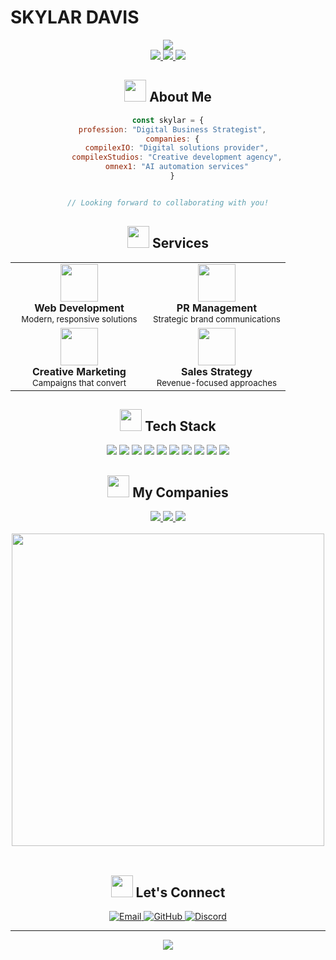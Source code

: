 # SKYLAR DAVIS

<div align="center">
  
  <img src="https://readme-typing-svg.herokuapp.com/?lines=Web+Developer;Digital+Strategist;PR+Manager;Entrepreneur&font=Fira%20Code&center=true&width=380&height=50&duration=4000&pause=1000">
  
  <br>
  <a href="https://compilex.io">
    <img src="https://img.shields.io/badge/COMPILEX.IO-4285F4?style=for-the-badge&logo=googlechrome&logoColor=white"/>
  </a>
  <a href="https://github.com/sforskeezy">
    <img src="https://img.shields.io/badge/AVAILABLE_FOR_HIRE-2ecc71?style=for-the-badge&logo=upwork&logoColor=white"/>
  </a>
  <a href="https://discordapp.com/users/1212160931807629357/">
    <img src="https://img.shields.io/badge/SFORSKEEZY-5865F2?style=for-the-badge&logo=discord&logoColor=white"/>
  </a>
  



## <img src="https://media.giphy.com/media/QLukcXvL1qUVCgG6qF/giphy.gif" width="35px"> About Me

```javascript
const skylar = {
  profession: "Digital Business Strategist",
  companies: {
    compilexIO: "Digital solutions provider",
    compilexStudios: "Creative development agency",
    omnex1: "AI automation services"
  }


// Looking forward to collaborating with you!
```

## <img src="https://media.giphy.com/media/jSKBmKkvo2dPQQtsR1/giphy.gif" width="35px"> Services

<div align="center">
  <table border="0" style="margin-left: auto; margin-right: auto;">
    <tr>
      <td width="50%" align="center">
        <img height="60px" src="https://cdn.jsdelivr.net/gh/devicons/devicon/icons/react/react-original.svg"/>
        <br><strong>Web Development</strong>
        <br><sub>Modern, responsive solutions</sub>
      </td>
      <td width="50%" align="center">
        <img height="60px" src="https://img.icons8.com/color/452/commercial-development.png"/>
        <br><strong>PR Management</strong>
        <br><sub>Strategic brand communications</sub>
      </td>
    </tr>
    <tr>
      <td width="50%" align="center">
        <img height="60px" src="https://img.icons8.com/external-flatart-icons-flat-flatarticons/64/external-marketing-digital-marketing-flatart-icons-flat-flatarticons-1.png"/>
        <br><strong>Creative Marketing</strong>
        <br><sub>Campaigns that convert</sub>
      </td>
      <td width="50%" align="center">
        <img height="60px" src="https://img.icons8.com/external-phatplus-lineal-color-phatplus/64/external-sales-business-and-management-phatplus-lineal-color-phatplus.png"/>
        <br><strong>Sales Strategy</strong>
        <br><sub>Revenue-focused approaches</sub>
      </td>
    </tr>
  </table>
</div>

## <img src="https://media.giphy.com/media/QssGEmpkyEOhBCb7e1/giphy.gif" width="35px"> Tech Stack

<div align="center">
  
  <img src="https://img.shields.io/badge/-React-61DAFB?style=for-the-badge&logo=react&logoColor=black" />
  <img src="https://img.shields.io/badge/-JavaScript-F7DF1E?style=for-the-badge&logo=javascript&logoColor=black" />
  <img src="https://img.shields.io/badge/-Next.js-000000?style=for-the-badge&logo=next.js&logoColor=white" />
  <img src="https://img.shields.io/badge/-HTML5-E34F26?style=for-the-badge&logo=html5&logoColor=white" />
  <img src="https://img.shields.io/badge/-CSS3-1572B6?style=for-the-badge&logo=css3&logoColor=white" />
  <img src="https://img.shields.io/badge/-Tailwind-38B2AC?style=for-the-badge&logo=tailwind-css&logoColor=white" />
  <img src="https://img.shields.io/badge/-Node.js-339933?style=for-the-badge&logo=node.js&logoColor=white" />
  <img src="https://img.shields.io/badge/-MongoDB-47A248?style=for-the-badge&logo=mongodb&logoColor=white" />
  <img src="https://img.shields.io/badge/-Git-F05032?style=for-the-badge&logo=git&logoColor=white" />
  <img src="https://img.shields.io/badge/-Figma-F24E1E?style=for-the-badge&logo=figma&logoColor=white" />
  
</div>

## <img src="https://media.giphy.com/media/3oKIPpFhwsMNrRIjTi/giphy.gif" width="35px"> My Companies

<div align="center">
  <a href="https://compilex.io">
    <img src="https://img.shields.io/badge/🌐_COMPILEX.IO-000000?style=for-the-badge&labelColor=4285F4"/>
  </a>
  <a href="#">
    <img src="https://img.shields.io/badge/🎨_COMPILEX_STUDIOS-000000?style=for-the-badge&labelColor=2ecc71"/>
  </a>
  <a href="#">
    <img src="https://img.shields.io/badge/🤖_OMNEX1-000000?style=for-the-badge&labelColor=e74c3c"/>
  </a>
</div>

<br>

<div align="center">
  <img src="https://github-readme-streak-stats.herokuapp.com/?user=sforskeezy&theme=dark&hide_border=true&ring=e74c3c&fire=e74c3c&currStreakLabel=e74c3c" width="500" />
</div>

<br>

## <img src="https://media.giphy.com/media/KDKEMCn1K9IYXHZRpl/giphy.gif" width="35px"> Let's Connect

<div align="center">
  <a href="mailto:skeezy851@gmail.com">
    <img src="https://img.shields.io/badge/Email-D14836?style=for-the-badge&logo=gmail&logoColor=white" alt="Email"/>
  </a>
  <a href="https://github.com/sforskeezy">
    <img src="https://img.shields.io/badge/GitHub-181717?style=for-the-badge&logo=github&logoColor=white" alt="GitHub"/>
  </a>
  <a href="https://discordapp.com/users/1212160931807629357/">
    <img src="https://img.shields.io/badge/Discord-5865F2?style=for-the-badge&logo=discord&logoColor=white" alt="Discord"/>
  </a>
</div>

---

<div align="center">
  <img src="https://capsule-render.vercel.app/api?type=waving&color=gradient&height=100&section=footer&fontSize=90"/>
</div>
